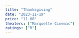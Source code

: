 ```yaml
---
title: "Thanksgiving"
date: "2023-11-19"
price: "11.00"
theaters: ["Marquette Cinemas"]
ratings: ["R"]
---
```

